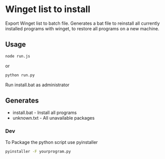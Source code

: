 # Winget list to install
Export Winget list to batch file.
Generates a bat file to reinstall all currently installed programs with winget, to restore all programs on a new machine.
## Usage

```bash
node run.js
```
or
```bash
python run.py
```
Run install.bat as administrator

## Generates

- install.bat - Install all programs
- unknown.txt - All unavailable packages


### Dev

To Package the python script use pyinstaller

```bash
pyinstaller -F yourprogram.py
```
